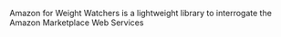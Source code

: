 Amazon for Weight Watchers is a lightweight library to interrogate the Amazon Marketplace Web Services
